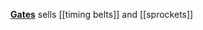 [**Gates**](http://www.gates.com/products/industrial/industrial-belts) sells [[timing belts]] and [[sprockets]]